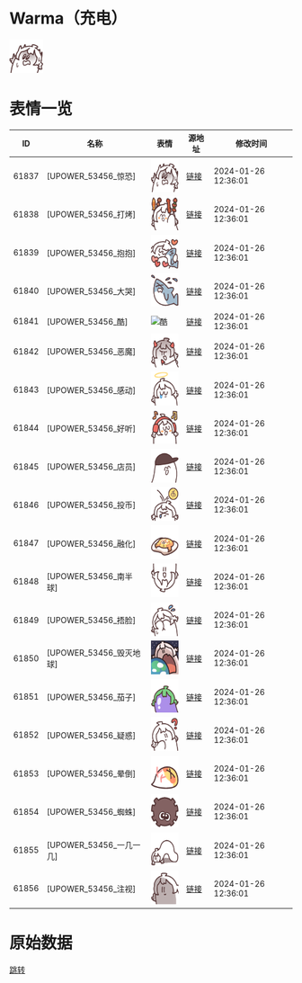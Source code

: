 # Warma（充电）

<img src="./cover.png" height="60" alt="cover" />

# 表情一览

|ID|名称|表情|源地址|修改时间|
|----|----|----|----|----|
|61837|[UPOWER_53456_惊恐]|<img src="./pic/061837_%5BUPOWER_53456_惊恐%5D.png" height="60" alt="惊恐"/>|[链接](https://i0.hdslb.com/bfs/garb/5bf765c3ae95c5761bca5d568b1b93d1e3ccf83b.png)|2024-01-26 12:36:01|
|61838|[UPOWER_53456_打烤]|<img src="./pic/061838_%5BUPOWER_53456_打烤%5D.png" height="60" alt="打烤"/>|[链接](https://i0.hdslb.com/bfs/garb/d3ca8cfbab6ffdda93b8dfc93dca9c2aab5930e4.png)|2024-01-26 12:36:01|
|61839|[UPOWER_53456_抱抱]|<img src="./pic/061839_%5BUPOWER_53456_抱抱%5D.png" height="60" alt="抱抱"/>|[链接](https://i0.hdslb.com/bfs/garb/34be47ce8219733beea76d5f5f2770c13c48c531.png)|2024-01-26 12:36:01|
|61840|[UPOWER_53456_大哭]|<img src="./pic/061840_%5BUPOWER_53456_大哭%5D.png" height="60" alt="大哭"/>|[链接](https://i0.hdslb.com/bfs/garb/19998a01f34ddee90e90b5c8df217ee734084e5e.png)|2024-01-26 12:36:01|
|61841|[UPOWER_53456_酷]|<img src="./pic/061841_%5BUPOWER_53456_酷%5D.png" height="60" alt="酷"/>|[链接](https://i0.hdslb.com/bfs/garb/69bdee447516a2d269f6cdf08b7e23cc2c2399bf.png)|2024-01-26 12:36:01|
|61842|[UPOWER_53456_恶魔]|<img src="./pic/061842_%5BUPOWER_53456_恶魔%5D.png" height="60" alt="恶魔"/>|[链接](https://i0.hdslb.com/bfs/garb/d4d0a0d348bbeb7882204f59f8f59995ddb0cb48.png)|2024-01-26 12:36:01|
|61843|[UPOWER_53456_感动]|<img src="./pic/061843_%5BUPOWER_53456_感动%5D.png" height="60" alt="感动"/>|[链接](https://i0.hdslb.com/bfs/garb/75ca7312aebf0a44be933039273215376c00edc8.png)|2024-01-26 12:36:01|
|61844|[UPOWER_53456_好听]|<img src="./pic/061844_%5BUPOWER_53456_好听%5D.png" height="60" alt="好听"/>|[链接](https://i0.hdslb.com/bfs/garb/a52bea2929ebcd97647a43df32f289dc0aebda31.png)|2024-01-26 12:36:01|
|61845|[UPOWER_53456_店员]|<img src="./pic/061845_%5BUPOWER_53456_店员%5D.png" height="60" alt="店员"/>|[链接](https://i0.hdslb.com/bfs/garb/0625c02e7390e308edbba1f9fdab6c4b3c2dd31a.png)|2024-01-26 12:36:01|
|61846|[UPOWER_53456_投币]|<img src="./pic/061846_%5BUPOWER_53456_投币%5D.png" height="60" alt="投币"/>|[链接](https://i0.hdslb.com/bfs/garb/1f293310a15481b025da1468647931088abb0e9d.png)|2024-01-26 12:36:01|
|61847|[UPOWER_53456_融化]|<img src="./pic/061847_%5BUPOWER_53456_融化%5D.png" height="60" alt="融化"/>|[链接](https://i0.hdslb.com/bfs/garb/583b6b4d9bfc710c943baaf30c1ed8d5d96d5acf.png)|2024-01-26 12:36:01|
|61848|[UPOWER_53456_南半球]|<img src="./pic/061848_%5BUPOWER_53456_南半球%5D.png" height="60" alt="南半球"/>|[链接](https://i0.hdslb.com/bfs/garb/8b677c8b274c7c811a1618ec40e4717914e9cb74.png)|2024-01-26 12:36:01|
|61849|[UPOWER_53456_捂脸]|<img src="./pic/061849_%5BUPOWER_53456_捂脸%5D.png" height="60" alt="捂脸"/>|[链接](https://i0.hdslb.com/bfs/garb/e87edc0bbccca22970a9bde0c975d9721717ac49.png)|2024-01-26 12:36:01|
|61850|[UPOWER_53456_毁灭地球]|<img src="./pic/061850_%5BUPOWER_53456_毁灭地球%5D.png" height="60" alt="毁灭地球"/>|[链接](https://i0.hdslb.com/bfs/garb/81f5a3f4c59dadf5172e4f98aab32683c4f47509.png)|2024-01-26 12:36:01|
|61851|[UPOWER_53456_茄子]|<img src="./pic/061851_%5BUPOWER_53456_茄子%5D.png" height="60" alt="茄子"/>|[链接](https://i0.hdslb.com/bfs/garb/71f5c56e5c49866045ef33188910584e61cd457d.png)|2024-01-26 12:36:01|
|61852|[UPOWER_53456_疑惑]|<img src="./pic/061852_%5BUPOWER_53456_疑惑%5D.png" height="60" alt="疑惑"/>|[链接](https://i0.hdslb.com/bfs/garb/05d8fa79d983a7f4fc11c6873bd54d37b53a4708.png)|2024-01-26 12:36:01|
|61853|[UPOWER_53456_晕倒]|<img src="./pic/061853_%5BUPOWER_53456_晕倒%5D.png" height="60" alt="晕倒"/>|[链接](https://i0.hdslb.com/bfs/garb/6aea027436f874bd2bcad24f77081fb5b5c60824.png)|2024-01-26 12:36:01|
|61854|[UPOWER_53456_蜘蛛]|<img src="./pic/061854_%5BUPOWER_53456_蜘蛛%5D.png" height="60" alt="蜘蛛"/>|[链接](https://i0.hdslb.com/bfs/garb/661335c0ab3b29292c91ae4148966edd4cdcd5e7.png)|2024-01-26 12:36:01|
|61855|[UPOWER_53456_一几一几]|<img src="./pic/061855_%5BUPOWER_53456_一几一几%5D.png" height="60" alt="一几一几"/>|[链接](https://i0.hdslb.com/bfs/garb/b9d06e5c8f683aaddcca5a925c8d33d5ab75cc75.png)|2024-01-26 12:36:01|
|61856|[UPOWER_53456_注视]|<img src="./pic/061856_%5BUPOWER_53456_注视%5D.png" height="60" alt="注视"/>|[链接](https://i0.hdslb.com/bfs/garb/cd35e2bcbdc334ba5ae6313640f30498269e9606.png)|2024-01-26 12:36:01|

# 原始数据

[跳转](./raw.json)

